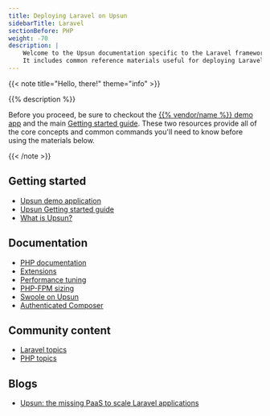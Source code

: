```yaml
---
title: Deploying Laravel on Upsun
sidebarTitle: Laravel
sectionBefore: PHP
weight: -70
description: |
    Welcome to the Upsun documentation specific to the Laravel framework on Upsun.
    It includes common reference materials useful for deploying Laravel, but also external community and blog resources that cover more advanced topics relevant for the framework.
---
```


{{< note title="Hello, there!" theme="info" >}}

{{% description %}}

Before you proceed, be sure to checkout the [{{% vendor/name %}} demo app](https://console.upsun.com/projects/create-project) and the main [Getting started guide](/start/here/_index.md). These two resources provide all of the core concepts and common commands you'll need to know before using the materials below.

{{< /note >}}

## Getting started

- [Upsun demo application](https://console.upsun.com/projects/create-project)
- [Upsun Getting started guide](/start/here/_index.md)
- [What is Upsun?](/learn/overview)

## Documentation

- [PHP documentation](/languages/php/)
- [Extensions](/languages/php/extensions)
- [Performance tuning](/languages/php/tuning)
- [PHP-FPM sizing](/languages/php/fpm)
- [Swoole on Upsun](/languages/php/swoole)
- [Authenticated Composer](/languages/php/composer-auth)

## Community content

- [Laravel topics](https://support.platform.sh/hc/en-us/search?utf8=%E2%9C%93&query=laravel)
- [PHP topics](https://support.platform.sh/hc/en-us/search?utf8=%E2%9C%93&query=php)

## Blogs

- [Upsun: the missing PaaS to scale Laravel applications](https://upsun.com/blog/paas-to-scale-laravel-apps/)

<!-- ## Video -->